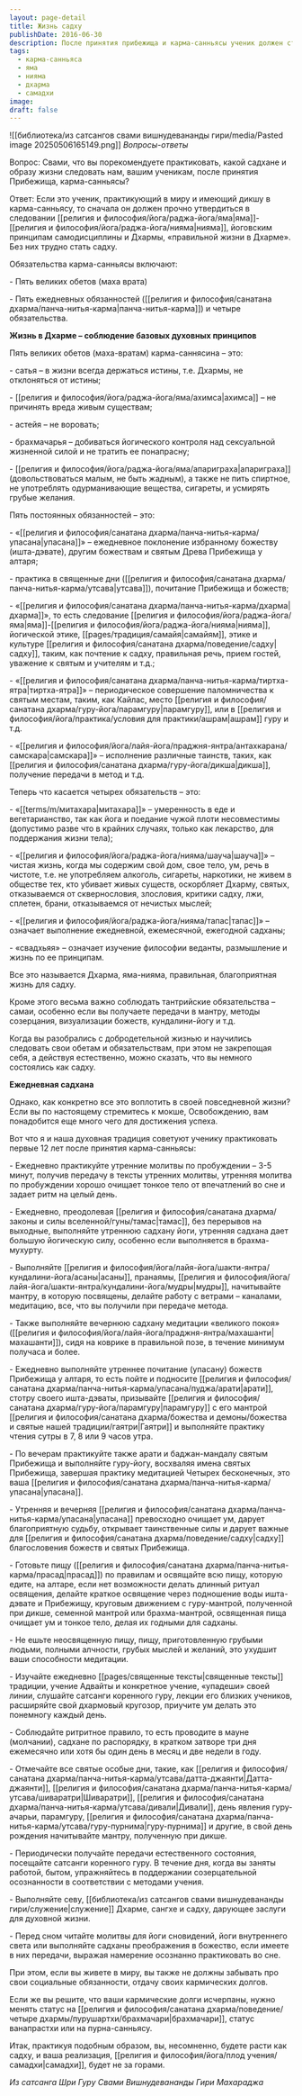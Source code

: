 ```yaml
---
layout: page-detail
title: Жизнь садху
publishDate: 2016-06-30
description: После принятия прибежища и карма-санньясы ученик должен строго соблюдать яма-нияму, пять великих обетов (ахимса, сатья, астейя, брахмачарья, апариграха), пять ежедневных обязанностей (упасана, утсава, дхарма, тиртха-ятра, самскара) и четыре обязательства (митахара, шауча, тапас, свадхьяя). Важно ежедневно выполнять утреннюю и вечернюю садхану, поклоняться у алтаря, изучать священные тексты, соблюдать ритриты, отмечать святые дни, совершать севу и поддерживать чистоту во всём. Такая жизнь ведёт к внутреннему росту и приближает к самадхи.
tags:
  - карма-санньяса
  - яма
  - нияма
  - дхарма
  - самадхи
image: 
draft: false
---
```

![[библиотека/из сатсангов свами вишнудевананды гири/media/Pasted image 20250506165149.png]]
_Вопросы-ответы_

Вопрос: Свами, что вы порекомендуете практиковать, какой садхане и образу жизни следовать нам, вашим ученикам, после принятия Прибежища, карма-санньясы? 

Ответ: Если это ученик, практикующий в миру и имеющий дикшу в карма-санньясу, то сначала он должен прочно утвердиться в следовании [[религия и философия/йога/раджа-йога/яма|яма]]-[[религия и философия/йога/раджа-йога/нияма|нияма]], йоговским принципам самодисциплины и Дхармы, «правильной жизни в Дхарме». Без них трудно стать садху. 

Обязательства карма-санньясы включают: 

\- Пять великих обетов (маха врата) 

\- Пять ежедневных обязанностей ([[религия и философия/санатана дхарма/панча-нитья-карма|панча-нитья-карма]]) и четыре обязательства. 

**Жизнь в Дхарме – соблюдение базовых духовных принципов**

Пять великих обетов (маха-вратам) карма-саннясина – это: 

\- сатья – в жизни всегда держаться истины, т.е. Дхармы, не отклоняться от истины; 

\- [[религия и философия/йога/раджа-йога/яма/ахимса|ахимса]] – не причинять вреда живым существам; 

\- астейя – не воровать; 

\- брахмачарья – добиваться йогического контроля над сексуальной жизненной силой и не тратить ее понапрасну; 

\- [[религия и философия/йога/раджа-йога/яма/апариграха|апариграха]] (довольствоваться малым, не быть жадным), а также не пить спиртное, не употреблять одурманивающие вещества, сигареты, и усмирять грубые желания. 

Пять постоянных обязанностей – это: 

\- «[[религия и философия/санатана дхарма/панча-нитья-карма/упасана|упасана]]» – ежедневное поклонение избранному божеству (ишта-дэвате), другим божествам и святым Древа Прибежища у алтаря; 

\- практика в священные дни ([[религия и философия/санатана дхарма/панча-нитья-карма/утсава|утсава]]), почитание Прибежища и божеств; 

\- «[[религия и философия/санатана дхарма/панча-нитья-карма/дхарма|дхарма]]», то есть следование [[религия и философия/йога/раджа-йога/яма|яма]]-[[религия и философия/йога/раджа-йога/нияма|нияма]], йогической этике, [[pages/традиция/самайя|самайям]], этике и культуре [[религия и философия/санатана дхарма/поведение/садху|садху]], таким, как почтение к садху, правильная речь, прием гостей, уважение к святым и учителям и т.д.; 

\- «[[религия и философия/санатана дхарма/панча-нитья-карма/тиртха-ятра|тиртха-ятра]]» – периодическое совершение паломничества к святым местам, таким, как Кайлас, место [[религия и философия/санатана дхарма/гуру-йога/парамгуру|парамгуру]], или в [[религия и философия/йога/практика/условия для практики/ашрам|ашрам]] гуру и т.д. 

\- «[[религия и философия/йога/лайя-йога/праджня-янтра/антахкарана/самскара|самскара]]» – исполнение различные таинств, таких, как [[религия и философия/санатана дхарма/гуру-йога/дикша|дикша]], получение передачи в метод и т.д. 

Теперь что касается четырех обязательств – это: 

\- «[[terms/m/митахара|митахара]]» – умеренность в еде и вегетарианство, так как йога и поедание чужой плоти несовместимы (допустимо разве что в крайних случаях, только как лекарство, для поддержания жизни тела); 

\- «[[религия и философия/йога/раджа-йога/нияма/шауча|шауча]]» – чистая жизнь, когда мы содержим свой дом, свое тело, ум, речь в чистоте, т.е. не употребляем алкоголь, сигареты, наркотики, не живем в обществе тех, кто убивает живых существ, оскорбляет Дхарму, святых, отказываемся от сквернословия, злословия, критики садху, лжи, сплетен, брани, отказываемся от нечистых мыслей; 

\- «[[религия и философия/йога/раджа-йога/нияма/тапас|тапас]]» – означает выполнение ежедневной, ежемесячной, ежегодной садханы; 

\- «свадхьяя» – означает изучение философии веданты, размышление и жизнь по ее принципам. 

Все это называется Дхарма, яма-нияма, правильная, благоприятная жизнь для садху. 

Кроме этого весьма важно соблюдать тантрийские обязательства – самаи, особенно если вы получаете передачи в мантру, методы созерцания, визуализации божеств, кундалини-йогу и т.д. 

Когда вы разобрались с добродетельной жизнью и научились следовать свои обетам и обязательствам, при этом не закрепощая себя, а действуя естественно, можно сказать, что вы немного состоялись как садху. 

**Ежедневная садхана**

Однако, как конкретно все это воплотить в своей повседневной жизни? Если вы по настоящему стремитесь к мокше, Освобождению, вам понадобится еще много чего для достижения успеха. 

Вот что я и наша духовная традиция советуют ученику практиковать первые 12 лет после принятия карма-санньясы: 

\- Ежедневно практикуйте утренние молитвы по пробуждении – 3-5 минут, получив передачу в тексты утренних молитвы, утренняя молитва по пробуждении хорошо очищает тонкое тело от впечатлений во сне и задает ритм на целый день. 

\- Ежедневно, преодолевая [[религия и философия/санатана дхарма/законы и силы вселенной/гуны/тамас|тамас]], без перерывов на выходные, выполняйте утреннюю садхану йоги, утренняя садхана дает большую йогическую силу, особенно если выполняется в брахма-мухурту. 

\- Выполняйте [[религия и философия/йога/лайя-йога/шакти-янтра/кундалини-йога/асаны|асаны]], пранаямы, [[религия и философия/йога/лайя-йога/шакти-янтра/кундалини-йога/мудры|мудры]], начитывайте мантру, в которую посвящены, делайте работу с ветрами – каналами, медитацию, все, что вы получили при передаче метода. 

\- Также выполняйте вечернюю садхану медитации «великого покоя» ([[религия и философия/йога/лайя-йога/праджня-янтра/махашанти|махашанти]]), сидя на коврике в правильной позе, в течение минимум получаса и более. 

\- Ежедневно выполняйте утреннее почитание (упасану) божеств Прибежища у алтаря, то есть пойте и подносите [[религия и философия/санатана дхарма/панча-нитья-карма/упасана/пуджа/арати|арати]], стотру своего ишта-дэваты, призывайте [[религия и философия/санатана дхарма/гуру-йога/парамгуру|парамгуру]] с его мантрой [[религия и философия/санатана дхарма/божества и демоны/божества и святые нашей традиции/гаятри|Гаятри]] и выполняйте практику чтения сутры в 7, 8 или 9 часов утра. 

\- По вечерам практикуйте также арати и баджан-мандалу святым Прибежища и выполняйте гуру-йогу, восхваляя имена святых Прибежища, завершая практику медитацией Четырех бесконечных, это ваша [[религия и философия/санатана дхарма/панча-нитья-карма/упасана|упасана]]. 

\- Утренняя и вечерняя [[религия и философия/санатана дхарма/панча-нитья-карма/упасана|упасана]] превосходно очищает ум, дарует благоприятную судьбу, открывает таинственные силы и дарует важные для [[религия и философия/санатана дхарма/поведение/садху|садху]] благословения божеств и святых Прибежища. 

\- Готовьте пищу ([[религия и философия/санатана дхарма/панча-нитья-карма/прасад|прасад]]) по правилам и освящайте всю пищу, которую едите, на алтаре, если нет возможности делать длинный ритуал освящения, делайте краткое освящение через подношение воды ишта-дэвате и Прибежищу, круговым движением с гуру-мантрой, полученной при дикше, семенной мантрой или брахма-мантрой, освященная пища очищает ум и тонкое тело, делая их годными для садханы. 

\- Не ешьте неосвященную пищу, пищу, приготовленную грубыми людьми, полными алчности, грубых мыслей и желаний, это ухудшит ваши способности медитации. 

\- Изучайте ежедневно [[pages/священные тексты|священные тексты]] традиции, учение Адвайты и конкретное учение, «упадеши» своей линии, слушайте сатсанги коренного гуру, лекции его близких учеников, расширяйте свой дхармовый кругозор, приучите ум делать это понемногу каждый день. 

\- Соблюдайте ритритное правило, то есть проводите в мауне (молчании), садхане по распорядку, в кратком затворе три дня ежемесячно или хотя бы один день в месяц и две недели в году. 

\- Отмечайте все святые особые дни, такие, как [[религия и философия/санатана дхарма/панча-нитья-карма/утсава/датта-джаянти|Датта-джаянти]], [[религия и философия/санатана дхарма/панча-нитья-карма/утсава/шиваратри|Шиваратри]], [[религия и философия/санатана дхарма/панча-нитья-карма/утсава/дивали|Дивали]], день явления гуру-ачарьи, парамгуру, [[религия и философия/санатана дхарма/панча-нитья-карма/утсава/гуру-пурнима|гуру-пурнима]] и другие, в свой день рождения начитывайте мантру, полученную при дикше. 

\- Периодически получайте передачи естественного состояния, посещайте сатсанги коренного гуру. В течение дня, когда вы заняты работой, бытом, упражняйтесь в поддержании созерцательной осознанности в соответствии с методами учения. 

\- Выполняйте севу, [[библиотека/из сатсангов свами вишнудевананды гири/служение|служение]] Дхарме, сангхе и садху, дарующее заслуги для духовной жизни. 

\- Перед сном читайте молитвы для йоги сновидений, йоги внутреннего света или выполняйте садханы преображения в божество, если имеете в них передачи, выражая намерение осознанно практиковать во сне. 

При этом, если вы живете в миру, вы также не должны забывать про свои социальные обязанности, отдачу своих кармических долгов. 

Если же вы решите, что ваши кармические долги исчерпаны, нужно менять статус на [[религия и философия/санатана дхарма/поведение/четыре дхармы/пурушартхи/брахмачари|брахмачари]], статус ванапрастхи или на пурна-санньясу. 

Итак, практикуя подобным образом, вы, несомненно, будете расти как садху, и ваша реализация, [[религия и философия/йога/плод учения/самадхи|самадхи]], будет не за горами. 

*Из сатсанга Шри Гуру Свами Вишнудевананды Гири Махараджа*
